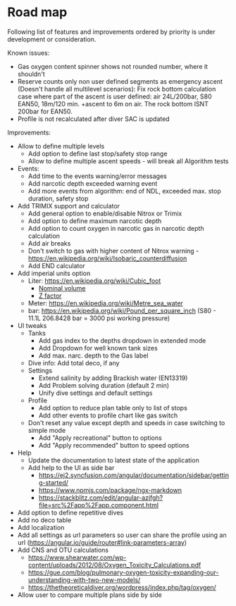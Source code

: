 # Road map

Following list of features and improvements ordered by priority is under development or consideration.

Known issues:

* Gas oxygen content spinner shows not rounded number, where it shouldn't
* Reserve counts only non user defined segments as emergency ascent (Doesn't handle all multilevel scenarios): Fix rock bottom calculation case where part of the ascent is user defined: air 24L/200bar, S80 EAN50, 18m/120 min. +ascent to 6m on air. The rock bottom ISNT 200bar for EAN50.
* Profile is not recalculated after diver SAC is updated

Improvements:

* Allow to define multiple levels
  * Add option to define last stop/safety stop range
  * Allow to define multiple ascent speeds - will break all Algorithm tests
* Events:
  * Add time to the events warning/error messages
  * Add narcotic depth exceeded warning event
  * Add more events from algorithm: end of NDL, exceeded max. stop duration, safety stop
* Add TRIMIX support and calculator
  * Add general option to enable/disable Nitrox or Trimix
  * Add option to define maximum narcotic depth
  * Add option to count oxygen in narcotic gas in narcotic depth calculation
  * Add air breaks
  * Don't switch to gas with higher content of Nitrox warning - <https://en.wikipedia.org/wiki/Isobaric_counterdiffusion>
  * Add END calculator
* Add imperial units option
  * Liter: <https://en.wikipedia.org/wiki/Cubic_foot>
    * [Nominal volume](https://en.wikipedia.org/wiki/Diving_cylinder#Nominal_volume_of_gas_stored)
    * [Z factor](https://www.divegearexpress.com/library/articles/calculating-scuba-cylinder-capacities)
  * Meter: <https://en.wikipedia.org/wiki/Metre_sea_water>
  * bar: <https://en.wikipedia.org/wiki/Pound_per_square_inch> (S80 - 11.1L 206.8428 bar = 3000 psi working pressure)
* UI tweaks
  * Tanks
    * Add gas index to the depths dropdown in extended mode
    * Add Dropdown for well known tank sizes
    * Add max. narc. depth to the Gas label
  * Dive info: Add total deco, if any
  * Settings
    * Extend salinity by adding Brackish water (EN13319)
    * Add Problem solving duration (default 2 min)
    * Unify dive settings and default settings
  * Profile
    * Add option to reduce plan table only to list of stops
    * Add other events to profile chart like gas switch
  * Don't reset any value except depth and speeds in case switching to simple mode
    * Add "Apply recreational" button to options
    * Add "Apply recommended" button to speed options
* Help
  * Update the documentation to latest state of the application
  * Add help to the UI as side bar
    * <https://ej2.syncfusion.com/angular/documentation/sidebar/getting-started/>
    * <https://www.npmjs.com/package/ngx-markdown>
    * <https://stackblitz.com/edit/angular-azjfgh?file=src%2Fapp%2Fapp.component.html>
* Add option to define repetitive dives
* Add no deco table
* Add localization
* Add all settings as url parameters so user can share the profile using an url (<https://angular.io/guide/router#link-parameters-array>)
* Add CNS and OTU calculations
  * <https://www.shearwater.com/wp-content/uploads/2012/08/Oxygen_Toxicity_Calculations.pdf>
  * <https://gue.com/blog/pulmonary-oxygen-toxicity-expanding-our-understanding-with-two-new-models/>
  * <https://thetheoreticaldiver.org/wordpress/index.php/tag/oxygen/>
* Allow user to compare multiple plans side by side
